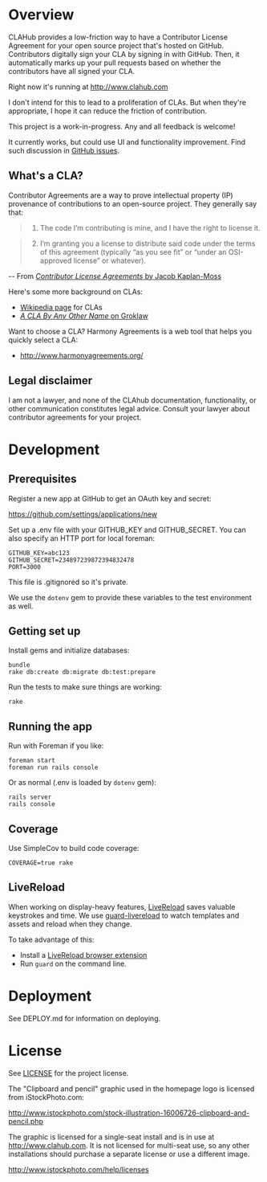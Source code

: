 Overview
================

CLAHub provides a low-friction way to have a Contributor License Agreement for
your open source project that's hosted on GitHub.  Contributors digitally sign
your CLA by signing in with GitHub.  Then, it automatically marks up your pull
requests based on whether the contributors have all signed your CLA.

Right now it's running at <http://www.clahub.com>

I don't intend for this to lead to a proliferation of CLAs.  But when they're
appropriate, I hope it can reduce the friction of contribution.

This project is a work-in-progress.  Any and all feedback is welcome!

It currently works, but could use UI and functionality improvement.  Find
such discussion in [GitHub issues](https://github.com/jasonm/clahub/issues).

What's a CLA?
-------------
Contributor Agreements are a way to prove intellectual property (IP) provenance
of contributions to an open-source project.  They generally say that:

> 1. The code I’m contributing is mine, and I have the right to license it.

> 2. I’m granting you a license to distribute said code under the terms of this
> agreement (typically “as you see fit” or “under an OSI-approved license” or
> whatever).

-- From [_Contributor License Agreements_ by Jacob Kaplan-Moss](http://jacobian.org/writing/contributor-license-agreements/)

Here's some more background on CLAs:

* [Wikipedia page](http://en.wikipedia.org/wiki/Contributor_License_Agreement) for CLAs
* [_A CLA By Any Other Name_ on Groklaw](http://www.groklaw.net/article.php?story=20110524120303815)

Want to choose a CLA?  Harmony Agreements is a web tool that helps you quickly select a CLA:
* <http://www.harmonyagreements.org/>

Legal disclaimer
----------------
I am not a lawyer, and none of the CLAhub documentation, functionality, or
other communication constitutes legal advice.  Consult your lawyer about
contributor agreements for your project.

Development
================

Prerequisites
----------------

Register a new app at GitHub to get an OAuth key and secret:

https://github.com/settings/applications/new

Set up a .env file with your GITHUB_KEY and GITHUB_SECRET.
You can also specify an HTTP port for local foreman:

    GITHUB_KEY=abc123
    GITHUB_SECRET=234897239872394832478
    PORT=3000

This file is .gitignored so it's private.

We use the `dotenv` gem to provide these variables to the test environment as
well.

Getting set up
----------------

Install gems and initialize databases:

    bundle
    rake db:create db:migrate db:test:prepare

Run the tests to make sure things are working:

    rake

Running the app
----------------

Run with Foreman if you like:

    foreman start
    foreman run rails console

Or as normal (.env is loaded by `dotenv` gem):

    rails server
    rails console

Coverage
----------------

Use SimpleCov to build code coverage:

    COVERAGE=true rake

LiveReload
----------------

When working on display-heavy features, [LiveReload](http://livereload.com/)
saves valuable keystrokes and time.  We use
[guard-livereload](https://github.com/guard/guard-livereload) to watch
templates and assets and reload when they change.

To take advantage of this:

* Install a [LiveReload browser extension](http://feedback.livereload.com/knowledgebase/articles/86242-how-do-i-install-and-use-the-browser-extensions-)
* Run `guard` on the command line.

Deployment
================
See DEPLOY.md for information on deploying.

License
================

See [LICENSE](https://raw.github.com/jasonm/blob/master/LICENSE) for the project license.

The "Clipboard and pencil" graphic used in the homepage logo is
licensed from iStockPhoto.com:

<http://www.istockphoto.com/stock-illustration-16006726-clipboard-and-pencil.php>

The graphic is licensed for a single-seat install and is in use at
http://www.clahub.com.  It is not licensed for multi-seat use, so any
other installations should purchase a separate license or use a different
image.

<http://www.istockphoto.com/help/licenses>

